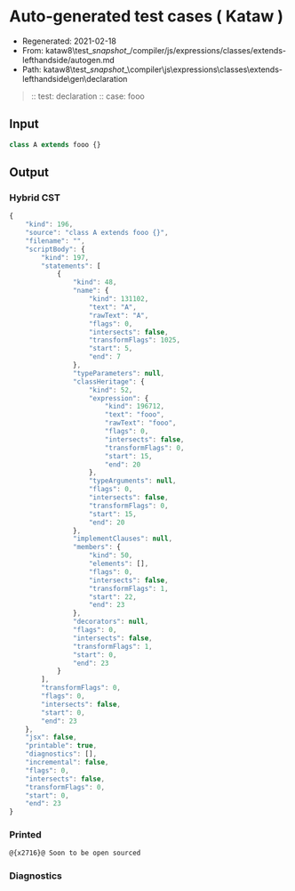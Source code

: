 # Auto-generated test cases ( Kataw )
- Regenerated: 2021-02-18
- From: kataw8\test\__snapshot__/compiler/js/expressions/classes/extends-lefthandside/autogen.md
- Path: kataw8\test\__snapshot__\compiler\js\expressions\classes\extends-lefthandside\gen\declaration
> :: test: declaration
> :: case: fooo
## Input

`````js
class A extends fooo {}
`````

## Output


### Hybrid CST


```javascript
{
    "kind": 196,
    "source": "class A extends fooo {}",
    "filename": "",
    "scriptBody": {
        "kind": 197,
        "statements": [
            {
                "kind": 48,
                "name": {
                    "kind": 131102,
                    "text": "A",
                    "rawText": "A",
                    "flags": 0,
                    "intersects": false,
                    "transformFlags": 1025,
                    "start": 5,
                    "end": 7
                },
                "typeParameters": null,
                "classHeritage": {
                    "kind": 52,
                    "expression": {
                        "kind": 196712,
                        "text": "fooo",
                        "rawText": "fooo",
                        "flags": 0,
                        "intersects": false,
                        "transformFlags": 0,
                        "start": 15,
                        "end": 20
                    },
                    "typeArguments": null,
                    "flags": 0,
                    "intersects": false,
                    "transformFlags": 0,
                    "start": 15,
                    "end": 20
                },
                "implementClauses": null,
                "members": {
                    "kind": 50,
                    "elements": [],
                    "flags": 0,
                    "intersects": false,
                    "transformFlags": 1,
                    "start": 22,
                    "end": 23
                },
                "decorators": null,
                "flags": 0,
                "intersects": false,
                "transformFlags": 1,
                "start": 0,
                "end": 23
            }
        ],
        "transformFlags": 0,
        "flags": 0,
        "intersects": false,
        "start": 0,
        "end": 23
    },
    "jsx": false,
    "printable": true,
    "diagnostics": [],
    "incremental": false,
    "flags": 0,
    "intersects": false,
    "transformFlags": 0,
    "start": 0,
    "end": 23
}
```

### Printed


```javascript
@{x2716}@ Soon to be open sourced
```

### Diagnostics


```javascript

```

